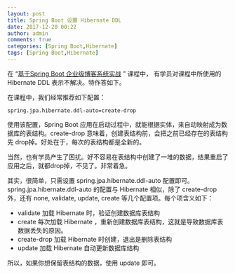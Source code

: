 ```yaml
---
layout: post
title: Spring Boot 设置 Hibernate DDL
date: 2017-12-20 00:22
author: admin
comments: true
categories: [Spring Boot,Hibernate]
tags: [Spring Boot,Hibernate]
---
```


在 “[基于Spring Boot 企业级博客系统实战](https://waylau.com/spring-boot-blog-video-release/) ” 课程中， 有学员对课程中所使用的 Hibernate DDL 表示不解决。特作答如下。

<!-- more -->


在课程中，我们经常推荐如下配置：

```
spring.jpa.hibernate.ddl-auto=create-drop
```

使用该配置，Spring Boot 应用在启动过程中，就能根据实体，来自动映射成为数据库的表结构。create-drop 意味着，创建表结构前，会把之前已经存在的表结构先 drop掉。好处在于，每次的表结构都是全新的。

当然，也有学员产生了困扰。好不容易在表结构中创建了一堆的数据，结果重启了应用之后，就都drop掉，不见了。非常着急。

其实，很简单，只需设置 spring.jpa.hibernate.ddl-auto 配置即可。spring.jpa.hibernate.ddl-auto 的配置与 Hibernate 相似，除了 create-drop 外，还有 none, validate, update, create 等几个配置项。每个项含义如下：

* validate 加载 Hibernate 时，验证创建数据库表结构
* create 每次加载 Hibernate ，重新创建数据库表结构，这就是导致数据库表数据丢失的原因。
* create-drop 加载 Hibernate 时创建，退出是删除表结构
* update 加载 Hibernate 自动更新数据库结构

所以，如果你想保留表结构的数据，使用 update 即可。